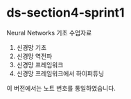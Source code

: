 # ds-section4-sprint1

Neural Networks 기초 수업자료
1. 신경망 기초
2. 신경망 역전파
3. 신경망 프레임워크
4. 신경망 프레임워크에서 하이퍼튜닝

이 버전에서는 노트 번호를 통일하였습니다. 
